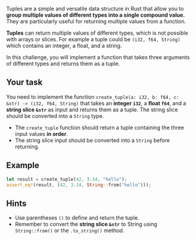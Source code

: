 Tuples are a simple and versatile data structure in Rust that allow you to **group multiple values of different types into a single compound value.** They are particularly useful for returning multiple values from a function.

**Tuples** can return multiple values of different types, which is not possible with arrays or slices. For example a tuple could be `(i32, f64, String)` which contains an integer, a float, and a string.

In this challenge, you will implement a function that takes three arguments of different types and returns them as a tuple.

## Your task

You need to implement the function `create_tuple(a: i32, b: f64, c: &str) -> (i32, f64, String)` that takes an **integer `i32`**, a **float `f64`**, and a **string slice `&str`** as input and returns them as a tuple. The string slice should be converted into a `String` type.

- The `create_tuple` function should return a tuple containing the three input values **in order**.
- The string slice input should be converted into a `String` before returning.

## Example

```rust
let result = create_tuple(42, 3.14, "hello");
assert_eq!(result, (42, 3.14, String::from("hello")));
```

## Hints

- Use parentheses `()` to define and return the tuple.
- Remember to convert the **string slice `&str`** to String using `String::from()` or the `.to_string()` method.
